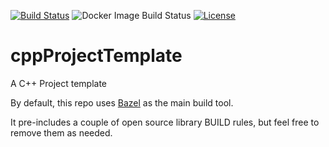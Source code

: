 [![Build Status](https://travis-ci.com/Michael-Tu/cppProjectTemplate.svg?branch=master)](https://travis-ci.com/Michael-Tu/cppProjectTemplate)
![Docker Image Build Status](https://github.com/Michael-Tu/cppProjectTemplate/workflows/Continously%20Build%20Docker%20Image/badge.svg)
[![License](https://img.shields.io/badge/License-Apache%202.0-blue.svg)](https://opensource.org/licenses/Apache-2.0)

# cppProjectTemplate
A C++ Project template

By default, this repo uses [Bazel](https://www.bazel.build) as the main build tool.

It pre-includes a couple of open source library BUILD rules, but feel free to remove them as needed.
